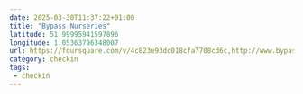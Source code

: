 ```yaml
---
date: 2025-03-30T11:37:22+01:00
title: "Bypass Nurseries"
latitude: 51.99995941597896
longitude: 1.05363796348007
url: https://foursquare.com/v/4c823e93dc018cfa7708cd6c,http://www.bypassnurseries.co.uk,https://twitter.com/bypassgardener
category: checkin
tags:
 - checkin
---
```


